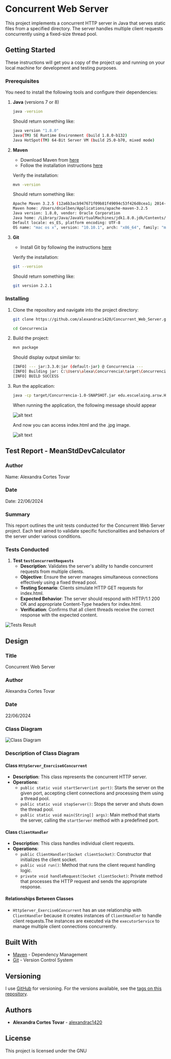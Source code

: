 ﻿# Concurrent Web Server

This project implements a concurrent HTTP server in Java that serves static files from a specified directory. The server handles multiple client requests concurrently using a fixed-size thread pool.

## Getting Started

These instructions will get you a copy of the project up and running on your local machine for development and testing purposes.

### Prerequisites

You need to install the following tools and configure their dependencies:

1. **Java** (versions 7 or 8)
    ```sh
    java -version
    ```
    Should return something like:
    ```sh
    java version "1.8.0"
    Java(TM) SE Runtime Environment (build 1.8.0-b132)
    Java HotSpot(TM) 64-Bit Server VM (build 25.0-b70, mixed mode)
    ```

2. **Maven**
    - Download Maven from [here](http://maven.apache.org/download.html)
    - Follow the installation instructions [here](http://maven.apache.org/download.html#Installation)

    Verify the installation:
    ```sh
    mvn -version
    ```
    Should return something like:
    ```sh
    Apache Maven 3.2.5 (12a6b3acb947671f09b81f49094c53f426d8cea1; 2014-12-14T12:29:23-05:00)
    Maven home: /Users/dnielben/Applications/apache-maven-3.2.5
    Java version: 1.8.0, vendor: Oracle Corporation
    Java home: /Library/Java/JavaVirtualMachines/jdk1.8.0.jdk/Contents/Home/jre
    Default locale: es_ES, platform encoding: UTF-8
    OS name: "mac os x", version: "10.10.1", arch: "x86_64", family: "mac"
    ```

3. **Git**
    - Install Git by following the instructions [here](http://git-scm.com/book/en/v2/Getting-Started-Installing-Git)

    Verify the installation:
    ```sh
    git --version
    ```
    Should return something like:
    ```sh
    git version 2.2.1
    ```

### Installing

1. Clone the repository and navigate into the project directory:
    ```sh
    git clone https://github.com/alexandrac1420/Concurrent_Web_Server.git

    cd Concurrencia
    ```

2. Build the project:
    ```sh
    mvn package
    ```

    Should display output similar to:
    ```sh
    [INFO] --- jar:3.3.0:jar (default-jar) @ Concurrencia ---
    [INFO] Building jar: C:\Users\alexa\Concurrencia\target\Concurrencia-1.0-SNAPSHOT.jar
    [INFO] BUILD SUCCESS
    ```

3. Run the application:
    ```sh
    java -cp target/Concurrencia-1.0-SNAPSHOT.jar edu.escuelaing.arsw.HttpServer_Exercise6Concurrent
    ```
    When running the application, the following message should appear

    ![alt text](https://github.com/alexandrac1420/Concurrent_Web_Server/blob/master/Pictures/image-3.png)

    And now you can access index.html and the .jpg image.
    
    ![alt text](https://github.com/alexandrac1420/Concurrent_Web_Server/blob/master/Pictures/image-4.png)

    
## Test Report - MeanStdDevCalculator

### Author
Name: Alexandra Cortes Tovar

### Date
Date: 22/06/2024

### Summary
This report outlines the unit tests conducted for the Concurrent Web Server project. Each test aimed to validate specific functionalities and behaviors of the server under various conditions.

### Tests Conducted

1. **Test `testConcurrentRequests`**
   - **Description**: Validates the server's ability to handle concurrent requests from multiple clients.
   - **Objective**: Ensure the server manages simultaneous connections effectively using a fixed thread pool.
   - **Testing Scenario**: Clients simulate HTTP GET requests for index.html.
   - **Expected Behavior**: The server should respond with HTTP/1.1 200 OK and appropriate Content-Type headers for index.html.
   - **Verification**: Confirms that all client threads receive the correct response with the expected content.

![Tests Result](https://github.com/alexandrac1420/Concurrent_Web_Server/blob/master/Pictures/image.png)

## Design 

### Title
Concurrent Web Server

### Author
Alexandra Cortes Tovar

### Date
22/06/2024

### Class Diagram
![Class Diagram](https://github.com/alexandrac1420/Concurrent_Web_Server/blob/master/Pictures/image-2.png)

### Description of Class Diagram

#### Class `HttpServer_Exercise6Concurrent`
- **Description**: This class represents the concurrent HTTP server.
- **Operations**:
  - `public static void startServer(int port)`: Starts the server on the given port, accepting client connections and processing them using a thread pool.
  - `public static void stopServer()`: Stops the server and shuts down the thread pool.
  - `public static void main(String[] args)`: Main method that starts the server, calling the `startServer` method with a predefined port.

#### Class `ClientHandler`
- **Description**: This class handles individual client requests.
- **Operations**:
  - `public ClientHandler(Socket clientSocket)`: Constructor that initializes the client socket.
  - `public void run()`: Method that runs the client request handling logic.
  - `private void handleRequest(Socket clientSocket)`: Private method that processes the HTTP request and sends the appropriate response.

#### Relationships Between Classes
- `HttpServer_Exercise6Concurrent` has an use relationship with `ClientHandler` because it creates instances of `ClientHandler` to handle client requests.The instances are executed via the `executorService` to manage multiple client connections concurrently.

## Built With

* [Maven](https://maven.apache.org/) - Dependency Management
* [Git](http://git-scm.com/) - Version Control System

## Versioning

I use [GitHub](https://github.com/) for versioning. For the versions available, see the [tags on this repository](https://github.com/alexandrac1420/Concurrent_Web_Server.git).

## Authors

* **Alexandra Cortes Tovar** - [alexandrac1420](https://github.com/alexandrac1420)

## License

This project is licensed under the GNU
